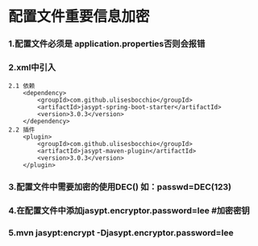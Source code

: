 # 配置文件重要信息加密

### 1.配置文件必须是 application.properties否则会报错
### 2.xml中引入
    2.1 依赖
        <dependency>
            <groupId>com.github.ulisesbocchio</groupId>
            <artifactId>jasypt-spring-boot-starter</artifactId>
            <version>3.0.3</version>
        </dependency>
    2.2 插件
        <plugin>
            <groupId>com.github.ulisesbocchio</groupId>
            <artifactId>jasypt-maven-plugin</artifactId>
            <version>3.0.3</version>
        </plugin>
### 3.配置文件中需要加密的使用DEC() 如：passwd=DEC(123)
### 4.在配置文件中添加jasypt.encryptor.password=lee #加密密钥
### 5.mvn jasypt:encrypt -Djasypt.encryptor.password=lee
